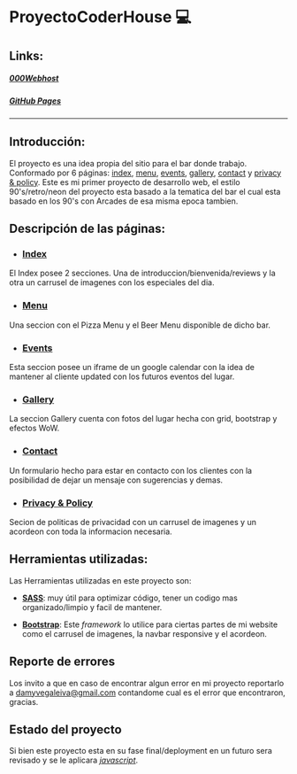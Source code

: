 # ProyectoCoderHouse 💻
## Links:
##### [000Webhost](https://proyectoupdown.000webhostapp.com/)
##### [GitHub Pages](https://damyvegaleiva.github.io/ProyectoCoderHouse/)
________________________________________________________________________________________

## Introducción:
El proyecto es una idea propia del sitio para el bar donde trabajo. Conformado por 6 páginas: [index](https://damyvegaleiva.github.io/ProyectoCoderHouse/), [menu](https://damyvegaleiva.github.io/ProyectoCoderHouse/pages/menu.html#menu), [events](https://damyvegaleiva.github.io/ProyectoCoderHouse/pages/events.html#events), [gallery](https://damyvegaleiva.github.io/ProyectoCoderHouse/pages/gallery.html#gallery), [contact](https://damyvegaleiva.github.io/ProyectoCoderHouse/pages/contact.html#contact) y [privacy & policy](https://damyvegaleiva.github.io/ProyectoCoderHouse/pages/privacy-policy.html).
Este es mi primer proyecto de desarrollo web, el estilo 90's/retro/neon del proyecto esta basado a la tematica del bar el cual esta basado en los 90's con Arcades de esa misma epoca tambien.

## Descripción de las páginas:
- ### [Index](https://damyvegaleiva.github.io/ProyectoCoderHouse/)
El Index posee 2 secciones. Una de introduccion/bienvenida/reviews y la otra un carrusel de imagenes con los especiales del dia.

- ### [Menu](https://damyvegaleiva.github.io/ProyectoCoderHouse/pages/menu.html#menu)
Una seccion con el Pizza Menu y el Beer Menu disponible de dicho bar.

- ### [Events](https://damyvegaleiva.github.io/ProyectoCoderHouse/pages/events.html#events)
Esta seccion posee un iframe de un google calendar con la idea de mantener al cliente updated con los futuros eventos del lugar.

- ### [Gallery](https://damyvegaleiva.github.io/ProyectoCoderHouse/pages/gallery.html#gallery)
La seccion Gallery cuenta con fotos del lugar hecha con grid, bootstrap y efectos WoW.

- ### [Contact](https://damyvegaleiva.github.io/ProyectoCoderHouse/pages/contact.html#contact)
Un formulario hecho para estar en contacto con los clientes con la posibilidad de dejar un mensaje con sugerencias y demas.

- ### [Privacy & Policy](https://damyvegaleiva.github.io/ProyectoCoderHouse/pages/privacy-policy.html)
Secion de politicas de privacidad con un carrusel de imagenes y un acordeon con toda la informacion necesaria.

## Herramientas utilizadas:
Las Herramientas utilizadas en este proyecto son:

- [**SASS**](https://sass-lang.com/): muy útil para optimizar código, tener un codigo mas organizado/limpio y facil de mantener. 

- [**Bootstrap**](https://getbootstrap.com/): Este *framework* lo utilice para ciertas partes de mi website como el carrusel de imagenes, la navbar responsive y el acordeon.

## Reporte de errores
Los invito a que en caso de encontrar algun error en mi proyecto reportarlo a damyvegaleiva@gmail.com contandome cual es el error que encontraron, gracias.

## Estado del proyecto
Si bien este proyecto esta en su fase final/deployment en un futuro sera revisado y se le aplicara [*javascript*](https://www.javascript.com/).